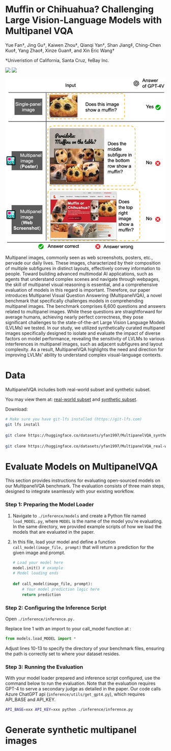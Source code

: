 # Muffin or Chihuahua? Challenging Large Vision-Language Models with Multipanel VQA

Yue Fan†, Jing Gu†, Kaiwen Zhou†, Qianqi Yan†, Shan Jiang‡, Ching-Chen Kuo‡, Yang Zhao‡, Xinze Guan‡, and Xin Eric Wang†

†Univeristion of California, Santa Cruz, ‡eBay Inc.

<a href='https://arxiv.org/abs/2401.15847'><img src='https://img.shields.io/badge/Paper-Arxiv-red'></a> <a href='https://sites.google.com/view/multipanelvqa/home'><img src='https://img.shields.io/badge/Project-Page-green'></a>

![teaser](teaser.png)

Multipanel images, commonly seen as web screenshots, posters, etc., pervade our daily lives. These images, characterized by their composition of multiple subfigures in distinct layouts, effectively convey information to people. Toward building advanced multimodal AI applications, such as agents that understand complex scenes and navigate through webpages, the skill of multipanel visual reasoning is essential, and a comprehensive evaluation of models in this regard is important. Therefore, our paper introduces Multipanel Visual Question Answering (MultipanelVQA), a novel benchmark that specifically challenges models in comprehending multipanel images. The benchmark comprises 6,600 questions and answers related to multipanel images. While these questions are straightforward for average humans, achieving nearly perfect correctness, they pose significant challenges to the state-of-the-art Large Vision Language Models (LVLMs) we tested. In our study, we utilized synthetically curated multipanel images specifically designed to isolate and evaluate the impact of diverse factors on model performance, revealing the sensitivity of LVLMs to various interferences in multipanel images, such as adjacent subfigures and layout complexity. As a result, MultipanelVQA highlights the need and direction for improving LVLMs' ability to understand complex visual-language contexts.

# Data
MultipanelVQA includes both real-world subset and synthetic subset.

You may view them at: [real-world subset](https://huggingface.co/datasets/yfan1997/MultipanelVQA_real-world) and [synthetic subset](https://huggingface.co/datasets/yfan1997/MultipanelVQA_synthetic).

Download:
``` bash
# Make sure you have git-lfs installed (https://git-lfs.com)
git lfs install

git clone https://huggingface.co/datasets/yfan1997/MultipanelVQA_synthetic

git clone https://huggingface.co/datasets/yfan1997/MultipanelVQA_real-world

```

# Evaluate Models on MultipanelVQA

This section provides instructions for evaluating open-sourced models on our MultipanelVQA benchmark. The evaluation consists of three main steps, designed to integrate seamlessly with your existing workflow.


### Step 1: Preparing the Model Loader

1. Navigate to `./inference/models` and create a Python file named `load_MODEL.py`, where `MODEL` is the name of the model you're evaluating. In the same directory, we provided example scripts of how we load the models that are evaluated in the paper.

2. In this file, load your model and define a function `call_model(image_file, prompt)` that will return a prediction for the given image and prompt.

   ```python
   # Load your model here
   model.init() # example
   # Model loading ends

   def call_model(image_file, prompt):
       # Your model prediction logic here
       return prediction
    ```
### Step 2: Configuring the Inference Script
Open `./inference/inference.py.`

Replace line 1 with an import to your call_model function at :

```python
from models.load_MODEL import *
```

Adjust lines 10-13 to specify the directory of your benchmark files, ensuring the path is correctly set to where your dataset resides.

### Step 3: Running the Evaluation
With your model loader prepared and inference script configured, use the command below to run the evaluation. Note that the evaluation requires GPT-4 to serve a secondary judge as detailed in the paper. Our code calls Azure ChatGPT api (`inference/utils/get_gpt4.py`), which requires API_BASE and API_KEY.

```bash
API_BASE=xxx API_KEY=xxx python ./inference/inference.py
```

# Generate synthetic multipanel images

